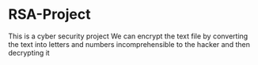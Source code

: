 # RSA-Project
This is a cyber security project We can encrypt the text file by converting the text into letters and numbers incomprehensible to the hacker and then decrypting it

